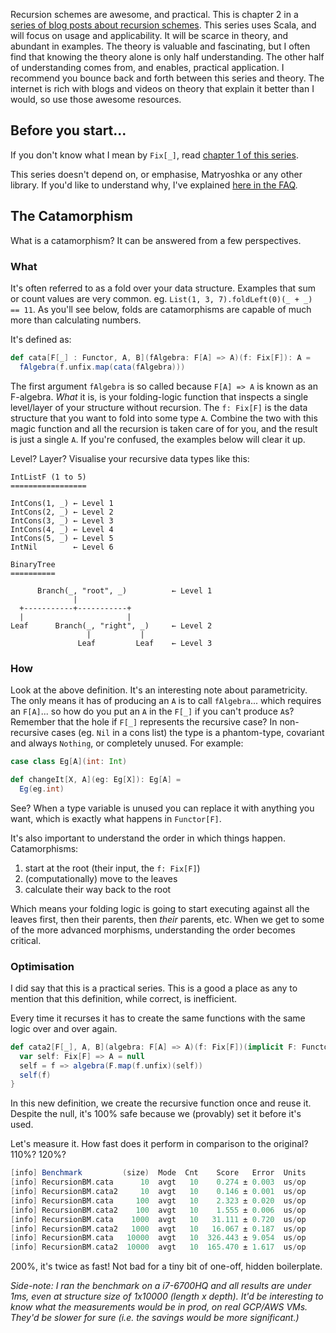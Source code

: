 Recursion schemes are awesome, and practical.
This is chapter 2 in a [series of blog posts about recursion schemes](https://github.com/japgolly/learning/tree/public/recursion-blog).
This series uses Scala, and will focus on usage and applicability.
It will be scarce in theory, and abundant in examples.
The theory is valuable and fascinating, but I often find that knowing the theory alone is only half understanding.
The other half of understanding comes from, and enables, practical application.
I recommend you bounce back and forth between this series and theory.
The internet is rich with blogs and videos on theory that explain it better than I would, so use those awesome resources.

## Before you start...

If you don't know what I mean by `Fix[_]`,
read [chapter 1 of this series](https://japgolly.blogspot.com/2017/11/practical-awesome-recursion-ch-01.html).

This series doesn't depend on, or emphasise, Matryoshka or any other library.
If you'd like to understand why, I've explained [here in the FAQ](TOOODOOOO).

## The Catamorphism

What is a catamorphism?
It can be answered from a few perspectives.

### What

It's often referred to as a fold over your data structure.
Examples that sum or count values are very common.
eg. `List(1, 3, 7).foldLeft(0)(_ + _) == 11`.
As you'll see below, folds are catamorphisms are capable of much more than calculating numbers.

It's defined as:

```scala
def cata[F[_] : Functor, A, B](fAlgebra: F[A] => A)(f: Fix[F]): A =
  fAlgebra(f.unfix.map(cata(fAlgebra)))
```

The first argument `fAlgebra` is so called because `F[A] => A` is known as an
F-algebra. *What* it is, is your folding-logic function that inspects a single
level/layer of your structure without recursion.
The `f: Fix[F]` is the data structure that you want to fold into some type `A`.
Combine the two with this magic function and all the recursion is taken care of
for you, and the result is just a single `A`. If you're confused, the examples
below will clear it up.

Level? Layer? Visualise your recursive data types like this:
```
IntListF (1 to 5)
=================

IntCons(1, _) ← Level 1
IntCons(2, _) ← Level 2
IntCons(3, _) ← Level 3
IntCons(4, _) ← Level 4
IntCons(5, _) ← Level 5
IntNil        ← Level 6
```

```
BinaryTree
==========

      Branch(_, "root", _)          ← Level 1
              |
  +-----------+-----------+
  |                       |
Leaf      Branch(_, "right", _)     ← Level 2
                 |           |
               Leaf         Leaf    ← Level 3
```

### How

Look at the above definition.
It's an interesting note about parametricity. The only means it
has of producing an `A` is to call `fAlgebra`... which requires an `F[A]`...
so how do you put an `A` in the `F[_]` if you can't produce `A`s?
Remember that the hole if `F[_]` represents the recursive case?
In non-recursive cases (eg. `Nil` in a cons list) the type is a phantom-type,
covariant and always `Nothing`, or completely unused. For example:

```scala
case class Eg[A](int: Int)

def changeIt[X, A](eg: Eg[X]): Eg[A] =
  Eg(eg.int)
```

See? When a type variable is unused you can replace it with anything you want,
which is exactly what happens in `Functor[F]`.

It's also important to understand the order in which things happen.
Catamorphisms:

1. start at the root (their input, the `f: Fix[F]`)
2. (computationally) move to the leaves
3. calculate their way back to the root

Which means your folding logic is going to start executing against all the leaves
first, then their parents, then *their* parents, etc.
When we get to some of the more advanced morphisms, understanding the order becomes critical.


### Optimisation

I did say that this is a practical series.
This is a good a place as any to mention that this definition, while correct,
is inefficient.

Every time it recurses it has to create the same functions with the same logic
over and over again.

```scala
def cata2[F[_], A, B](algebra: F[A] => A)(f: Fix[F])(implicit F: Functor[F]): A = {
  var self: Fix[F] => A = null
  self = f => algebra(F.map(f.unfix)(self))
  self(f)
}
```

In this new definition, we create the recursive function once and reuse it.
Despite the null, it's 100% safe because we (provably) set it before it's used.

Let's measure it. How fast does it perform in comparison to the original?
110%? 120%?

```scala
[info] Benchmark         (size)  Mode  Cnt    Score   Error  Units
[info] RecursionBM.cata      10  avgt   10    0.274 ± 0.003  us/op
[info] RecursionBM.cata2     10  avgt   10    0.146 ± 0.001  us/op
[info] RecursionBM.cata     100  avgt   10    2.323 ± 0.020  us/op
[info] RecursionBM.cata2    100  avgt   10    1.555 ± 0.006  us/op
[info] RecursionBM.cata    1000  avgt   10   31.111 ± 0.720  us/op
[info] RecursionBM.cata2   1000  avgt   10   16.067 ± 0.187  us/op
[info] RecursionBM.cata   10000  avgt   10  326.443 ± 9.054  us/op
[info] RecursionBM.cata2  10000  avgt   10  165.470 ± 1.617  us/op
```

200%, it's twice as fast!
Not bad for a tiny bit of one-off, hidden boilerplate.

*Side-note: I ran the benchmark on a i7-6700HQ and all results are under 1ms,
even at structure size of 1x10000 (length x depth). It'd be interesting to know
what the measurements would be in prod, on real GCP/AWS VMs.
They'd be slower for sure (i.e. the savings would be more significant.)*
